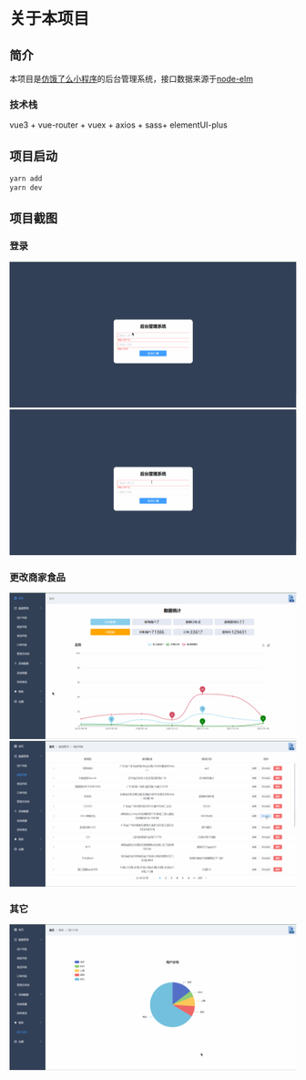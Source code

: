 # 关于本项目
## 简介
本项目是[仿饿了么小程序](https://github.com/yhfwdxj/eleme_01_uniapp)的后台管理系统，接口数据来源于[node-elm](https://github.com/bailicangdu/node-elm/blob/master/API.md) 
### 技术栈
vue3 + vue-router + vuex + axios + sass+ elementUI-plus
## 项目启动
```
yarn add 
yarn dev
```
## 项目截图
### 登录
![登录](https://github.com/yhfwdxj/elememanage_01/blob/main/elmanage/login.gif)
![登录校验](https://github.com/yhfwdxj/elememanage_01/blob/main/elmanage/loginFail.gif)
### 更改商家食品
![更改商家信息](https://github.com/yhfwdxj/elememanage_01/blob/main/elmanage/changeInfo.gif)
![添加食品](https://github.com/yhfwdxj/elememanage_01/blob/main/elmanage/addFood.gif)
### 其它
![用户分布](https://github.com/yhfwdxj/elememanage_01/blob/main/elmanage/location.gif)
